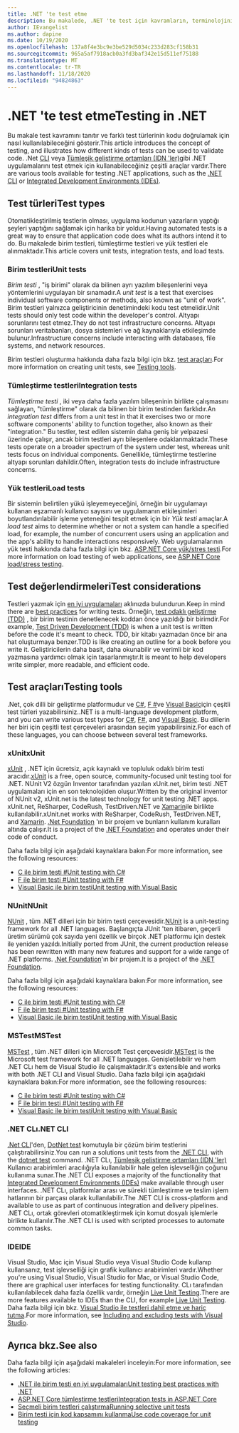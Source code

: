 ```yaml
---
title: .NET 'te test etme
description: Bu makalede, .NET 'te test için kavramların, terminolojinin ve araçların test edilmesine ilişkin kısa bir genel bakış sunulmaktadır.
author: IEvangelist
ms.author: dapine
ms.date: 10/19/2020
ms.openlocfilehash: 137a8f4e3bc9e3be529d5034c233d283cf158b31
ms.sourcegitcommit: 965a5af7918acb0a3fd3baf342e15d511ef75188
ms.translationtype: MT
ms.contentlocale: tr-TR
ms.lasthandoff: 11/18/2020
ms.locfileid: "94824863"
---
```

# <a name="testing-in-net"></a><span data-ttu-id="327b0-103">.NET 'te test etme</span><span class="sxs-lookup"><span data-stu-id="327b0-103">Testing in .NET</span></span>

<span data-ttu-id="327b0-104">Bu makale test kavramını tanıtır ve farklı test türlerinin kodu doğrulamak için nasıl kullanılabileceğini gösterir.</span><span class="sxs-lookup"><span data-stu-id="327b0-104">This article introduces the concept of testing, and illustrates how different kinds of tests can be used to validate code.</span></span> <span data-ttu-id="327b0-105">.Net [CLI](#net-cli) veya [Tümleşik geliştirme ortamları (IDN 'ler)](#ide)gibi .NET uygulamalarını test etmek için kullanabileceğiniz çeşitli araçlar vardır.</span><span class="sxs-lookup"><span data-stu-id="327b0-105">There are various tools available for testing .NET applications, such as the [.NET CLI](#net-cli) or [Integrated Development Environments (IDEs)](#ide).</span></span>

## <a name="test-types"></a><span data-ttu-id="327b0-106">Test türleri</span><span class="sxs-lookup"><span data-stu-id="327b0-106">Test types</span></span>

<span data-ttu-id="327b0-107">Otomatikleştirilmiş testlerin olması, uygulama kodunun yazarların yaptığı şeyleri yaptığını sağlamak için harika bir yoldur.</span><span class="sxs-lookup"><span data-stu-id="327b0-107">Having automated tests is a great way to ensure that application code does what its authors intend it to do.</span></span> <span data-ttu-id="327b0-108">Bu makalede birim testleri, tümleştirme testleri ve yük testleri ele alınmaktadır.</span><span class="sxs-lookup"><span data-stu-id="327b0-108">This article covers unit tests, integration tests, and load tests.</span></span>

### <a name="unit-tests"></a><span data-ttu-id="327b0-109">Birim testleri</span><span class="sxs-lookup"><span data-stu-id="327b0-109">Unit tests</span></span>

<span data-ttu-id="327b0-110">*Birim testi* , "iş birimi" olarak da bilinen ayrı yazılım bileşenlerini veya yöntemlerini uygulayan bir sınamadır.</span><span class="sxs-lookup"><span data-stu-id="327b0-110">A *unit test* is a test that exercises individual software components or methods, also known as "unit of work".</span></span> <span data-ttu-id="327b0-111">Birim testleri yalnızca geliştiricinin denetimindeki kodu test etmelidir.</span><span class="sxs-lookup"><span data-stu-id="327b0-111">Unit tests should only test code within the developer's control.</span></span> <span data-ttu-id="327b0-112">Altyapı sorunlarını test etmez.</span><span class="sxs-lookup"><span data-stu-id="327b0-112">They do not test infrastructure concerns.</span></span> <span data-ttu-id="327b0-113">Altyapı sorunları veritabanları, dosya sistemleri ve ağ kaynaklarıyla etkileşimde bulunur.</span><span class="sxs-lookup"><span data-stu-id="327b0-113">Infrastructure concerns include interacting with databases, file systems, and network resources.</span></span>

<span data-ttu-id="327b0-114">Birim testleri oluşturma hakkında daha fazla bilgi için bkz. [test araçları](#testing-tools).</span><span class="sxs-lookup"><span data-stu-id="327b0-114">For more information on creating unit tests, see [Testing tools](#testing-tools).</span></span>

### <a name="integration-tests"></a><span data-ttu-id="327b0-115">Tümleştirme testleri</span><span class="sxs-lookup"><span data-stu-id="327b0-115">Integration tests</span></span>

<span data-ttu-id="327b0-116">*Tümleştirme testi* , iki veya daha fazla yazılım bileşeninin birlikte çalışmasını sağlayan, "tümleştirme" olarak da bilinen bir birim testinden farklıdır.</span><span class="sxs-lookup"><span data-stu-id="327b0-116">An *integration test* differs from a unit test in that it exercises two or more software components' ability to function together, also known as their "integration."</span></span> <span data-ttu-id="327b0-117">Bu testler, test edilen sistemin daha geniş bir yelpazesi üzerinde çalışır, ancak birim testleri ayrı bileşenlere odaklanmaktadır.</span><span class="sxs-lookup"><span data-stu-id="327b0-117">These tests operate on a broader spectrum of the system under test, whereas unit tests focus on individual components.</span></span> <span data-ttu-id="327b0-118">Genellikle, tümleştirme testlerine altyapı sorunları dahildir.</span><span class="sxs-lookup"><span data-stu-id="327b0-118">Often, integration tests do include infrastructure concerns.</span></span>

### <a name="load-tests"></a><span data-ttu-id="327b0-119">Yük testleri</span><span class="sxs-lookup"><span data-stu-id="327b0-119">Load tests</span></span>

<span data-ttu-id="327b0-120">Bir sistemin belirtilen yükü işleyemeyeceğini, örneğin bir uygulamayı kullanan eşzamanlı kullanıcı sayısını ve uygulamanın etkileşimleri boyutlandırılabilir işleme yeteneğini tespit etmek için bir *Yük testi* amaçlar.</span><span class="sxs-lookup"><span data-stu-id="327b0-120">A *load test* aims to determine whether or not a system can handle a specified load, for example, the number of concurrent users using an application and the app's ability to handle interactions responsively.</span></span> <span data-ttu-id="327b0-121">Web uygulamalarının yük testi hakkında daha fazla bilgi için bkz. [ASP.NET Core yük/stres testi](/aspnet/core/test/load-tests).</span><span class="sxs-lookup"><span data-stu-id="327b0-121">For more information on load testing of web applications, see [ASP.NET Core load/stress testing](/aspnet/core/test/load-tests).</span></span>

## <a name="test-considerations"></a><span data-ttu-id="327b0-122">Test değerlendirmeleri</span><span class="sxs-lookup"><span data-stu-id="327b0-122">Test considerations</span></span>

<span data-ttu-id="327b0-123">Testleri yazmak için [en iyi uygulamaları](unit-testing-best-practices.md) aklınızda bulundurun.</span><span class="sxs-lookup"><span data-stu-id="327b0-123">Keep in mind there are [best practices](unit-testing-best-practices.md) for writing tests.</span></span> <span data-ttu-id="327b0-124">Örneğin, [test odaklı geliştirme (TDD)](https://deviq.com/test-driven-development) , bir birim testinin denetlenecek koddan önce yazıldığı bir birimdir.</span><span class="sxs-lookup"><span data-stu-id="327b0-124">For example, [Test Driven Development (TDD)](https://deviq.com/test-driven-development) is when a unit test is written before the code it's meant to check.</span></span> <span data-ttu-id="327b0-125">TDD, bir kitabı yazmadan önce bir ana hat oluşturmaya benzer.</span><span class="sxs-lookup"><span data-stu-id="327b0-125">TDD is like creating an outline for a book before you write it.</span></span> <span data-ttu-id="327b0-126">Geliştiricilerin daha basit, daha okunabilir ve verimli bir kod yazmasına yardımcı olmak için tasarlanmıştır.</span><span class="sxs-lookup"><span data-stu-id="327b0-126">It is meant to help developers write simpler, more readable, and efficient code.</span></span>

## <a name="testing-tools"></a><span data-ttu-id="327b0-127">Test araçları</span><span class="sxs-lookup"><span data-stu-id="327b0-127">Testing tools</span></span>

<span data-ttu-id="327b0-128">.Net, çok dilli bir geliştirme platformudur ve [C#](../../csharp/index.yml), [F #](../../fsharp/index.yml)ve [Visual Basic](../../visual-basic/index.yml)için çeşitli test türleri yazabilirsiniz.</span><span class="sxs-lookup"><span data-stu-id="327b0-128">.NET is a multi-language development platform, and you can write various test types for [C#](../../csharp/index.yml), [F#](../../fsharp/index.yml), and [Visual Basic](../../visual-basic/index.yml).</span></span> <span data-ttu-id="327b0-129">Bu dillerin her biri için çeşitli test çerçeveleri arasından seçim yapabilirsiniz.</span><span class="sxs-lookup"><span data-stu-id="327b0-129">For each of these languages, you can choose between several test frameworks.</span></span>

### <a name="xunit"></a><span data-ttu-id="327b0-130">xUnit</span><span class="sxs-lookup"><span data-stu-id="327b0-130">xUnit</span></span>

<span data-ttu-id="327b0-131">[xUnit](https://xunit.net) , .NET için ücretsiz, açık kaynaklı ve topluluk odaklı birim testi aracıdır.</span><span class="sxs-lookup"><span data-stu-id="327b0-131">[xUnit](https://xunit.net) is a free, open source, community-focused unit testing tool for .NET.</span></span> <span data-ttu-id="327b0-132">NUnit V2 özgün Inventor tarafından yazılan xUnit.net, birim testi .NET uygulamaları için en son teknolojiden oluşur.</span><span class="sxs-lookup"><span data-stu-id="327b0-132">Written by the original inventor of NUnit v2, xUnit.net is the latest technology for unit testing .NET apps.</span></span> <span data-ttu-id="327b0-133">xUnit.net, ReSharper, CodeRush, TestDriven.NET ve [Xamarin](https://dotnet.microsoft.com/apps/xamarin)ile birlikte kullanılabilir.</span><span class="sxs-lookup"><span data-stu-id="327b0-133">xUnit.net works with ReSharper, CodeRush, TestDriven.NET, and [Xamarin](https://dotnet.microsoft.com/apps/xamarin).</span></span> <span data-ttu-id="327b0-134">[.Net Foundation](https://dotnetfoundation.org) 'ın bir projem ve bunların kullanım kuralları altında çalışır.</span><span class="sxs-lookup"><span data-stu-id="327b0-134">It is a project of the [.NET Foundation](https://dotnetfoundation.org) and operates under their code of conduct.</span></span>

<span data-ttu-id="327b0-135">Daha fazla bilgi için aşağıdaki kaynaklara bakın:</span><span class="sxs-lookup"><span data-stu-id="327b0-135">For more information, see the following resources:</span></span>

- [<span data-ttu-id="327b0-136">C ile birim testi #</span><span class="sxs-lookup"><span data-stu-id="327b0-136">Unit testing with C#</span></span>](unit-testing-with-dotnet-test.md)
- [<span data-ttu-id="327b0-137">F ile birim testi #</span><span class="sxs-lookup"><span data-stu-id="327b0-137">Unit testing with F#</span></span>](unit-testing-fsharp-with-dotnet-test.md)
- [<span data-ttu-id="327b0-138">Visual Basic ile birim testi</span><span class="sxs-lookup"><span data-stu-id="327b0-138">Unit testing with Visual Basic</span></span>](unit-testing-visual-basic-with-dotnet-test.md)

### <a name="nunit"></a><span data-ttu-id="327b0-139">NUnit</span><span class="sxs-lookup"><span data-stu-id="327b0-139">NUnit</span></span>

<span data-ttu-id="327b0-140">[NUnit](https://nunit.org) , tüm .NET dilleri için bir birim testi çerçevesidir.</span><span class="sxs-lookup"><span data-stu-id="327b0-140">[NUnit](https://nunit.org) is a unit-testing framework for all .NET languages.</span></span> <span data-ttu-id="327b0-141">Başlangıçta JUnit 'ten itibaren, geçerli üretim sürümü çok sayıda yeni özellik ve birçok .NET platformu için destek ile yeniden yazıldı.</span><span class="sxs-lookup"><span data-stu-id="327b0-141">Initially ported from JUnit, the current production release has been rewritten with many new features and support for a wide range of .NET platforms.</span></span> <span data-ttu-id="327b0-142">[.Net Foundation](https://dotnetfoundation.org)'ın bir projem.</span><span class="sxs-lookup"><span data-stu-id="327b0-142">It is a project of the [.NET Foundation](https://dotnetfoundation.org).</span></span>

<span data-ttu-id="327b0-143">Daha fazla bilgi için aşağıdaki kaynaklara bakın:</span><span class="sxs-lookup"><span data-stu-id="327b0-143">For more information, see the following resources:</span></span>

- [<span data-ttu-id="327b0-144">C ile birim testi #</span><span class="sxs-lookup"><span data-stu-id="327b0-144">Unit testing with C#</span></span>](unit-testing-with-nunit.md)
- [<span data-ttu-id="327b0-145">F ile birim testi #</span><span class="sxs-lookup"><span data-stu-id="327b0-145">Unit testing with F#</span></span>](unit-testing-fsharp-with-nunit.md)
- [<span data-ttu-id="327b0-146">Visual Basic ile birim testi</span><span class="sxs-lookup"><span data-stu-id="327b0-146">Unit testing with Visual Basic</span></span>](unit-testing-visual-basic-with-nunit.md)

### <a name="mstest"></a><span data-ttu-id="327b0-147">MSTest</span><span class="sxs-lookup"><span data-stu-id="327b0-147">MSTest</span></span>

<span data-ttu-id="327b0-148">[MSTest](https://github.com/Microsoft/testfx-docs) , tüm .NET dilleri için Microsoft Test çerçevesidir.</span><span class="sxs-lookup"><span data-stu-id="327b0-148">[MSTest](https://github.com/Microsoft/testfx-docs) is the Microsoft test framework for all .NET languages.</span></span> <span data-ttu-id="327b0-149">Genişletilebilir ve hem .NET CLı hem de Visual Studio ile çalışmaktadır.</span><span class="sxs-lookup"><span data-stu-id="327b0-149">It's extensible and works with both .NET CLI and Visual Studio.</span></span> <span data-ttu-id="327b0-150">Daha fazla bilgi için aşağıdaki kaynaklara bakın:</span><span class="sxs-lookup"><span data-stu-id="327b0-150">For more information, see the following resources:</span></span>

- [<span data-ttu-id="327b0-151">C ile birim testi #</span><span class="sxs-lookup"><span data-stu-id="327b0-151">Unit testing with C#</span></span>](unit-testing-with-mstest.md)
- [<span data-ttu-id="327b0-152">F ile birim testi #</span><span class="sxs-lookup"><span data-stu-id="327b0-152">Unit testing with F#</span></span>](unit-testing-fsharp-with-mstest.md)
- [<span data-ttu-id="327b0-153">Visual Basic ile birim testi</span><span class="sxs-lookup"><span data-stu-id="327b0-153">Unit testing with Visual Basic</span></span>](unit-testing-visual-basic-with-mstest.md)

### <a name="net-cli"></a><span data-ttu-id="327b0-154">.NET CLı</span><span class="sxs-lookup"><span data-stu-id="327b0-154">.NET CLI</span></span>

<span data-ttu-id="327b0-155">[.Net CLI](../tools/index.md)'den, [DotNet test](../tools/dotnet-test.md) komutuyla bir çözüm birim testlerini çalıştırabilirsiniz.</span><span class="sxs-lookup"><span data-stu-id="327b0-155">You can run a solutions unit tests from the [.NET CLI](../tools/index.md), with the [dotnet test](../tools/dotnet-test.md) command.</span></span> <span data-ttu-id="327b0-156">.NET CLı, [Tümleşik geliştirme ortamları (IDN 'ler)](#ide) Kullanıcı arabirimleri aracılığıyla kullanılabilir hale gelen işlevselliğin çoğunu kullanıma sunar.</span><span class="sxs-lookup"><span data-stu-id="327b0-156">The .NET CLI exposes a majority of the functionality that [Integrated Development Environments (IDEs)](#ide) make available through user interfaces.</span></span> <span data-ttu-id="327b0-157">.NET CLı, platformlar arası ve sürekli tümleştirme ve teslim işlem hatlarının bir parçası olarak kullanılabilir.</span><span class="sxs-lookup"><span data-stu-id="327b0-157">The .NET CLI is cross-platform and available to use as part of continuous integration and delivery pipelines.</span></span> <span data-ttu-id="327b0-158">.NET CLı, ortak görevleri otomatikleştirmek için komut dosyalı işlemlerle birlikte kullanılır.</span><span class="sxs-lookup"><span data-stu-id="327b0-158">The .NET CLI is used with scripted processes to automate common tasks.</span></span>

### <a name="ide"></a><span data-ttu-id="327b0-159">IDE</span><span class="sxs-lookup"><span data-stu-id="327b0-159">IDE</span></span>

<span data-ttu-id="327b0-160">Visual Studio, Mac için Visual Studio veya Visual Studio Code kullanıp kullansanız, test işlevselliği için grafik kullanıcı arabirimleri vardır.</span><span class="sxs-lookup"><span data-stu-id="327b0-160">Whether you're using Visual Studio, Visual Studio for Mac, or Visual Studio Code, there are graphical user interfaces for testing functionality.</span></span> <span data-ttu-id="327b0-161">CLı tarafından kullanılabilecek daha fazla özellik vardır, örneğin [Live Unit Testing](/visualstudio/test/live-unit-testing).</span><span class="sxs-lookup"><span data-stu-id="327b0-161">There are more features available to IDEs than the CLI, for example [Live Unit Testing](/visualstudio/test/live-unit-testing).</span></span> <span data-ttu-id="327b0-162">Daha fazla bilgi için bkz. [Visual Studio ile testleri dahil etme ve hariç tutma](/visualstudio/test/live-unit-testing#include-and-exclude-test-projects-and-test-methods).</span><span class="sxs-lookup"><span data-stu-id="327b0-162">For more information, see [Including and excluding tests with Visual Studio](/visualstudio/test/live-unit-testing#include-and-exclude-test-projects-and-test-methods).</span></span>

## <a name="see-also"></a><span data-ttu-id="327b0-163">Ayrıca bkz.</span><span class="sxs-lookup"><span data-stu-id="327b0-163">See also</span></span>

<span data-ttu-id="327b0-164">Daha fazla bilgi için aşağıdaki makaleleri inceleyin:</span><span class="sxs-lookup"><span data-stu-id="327b0-164">For more information, see the following articles:</span></span>

- [<span data-ttu-id="327b0-165">.NET ile birim testi en iyi uygulamaları</span><span class="sxs-lookup"><span data-stu-id="327b0-165">Unit testing best practices with .NET</span></span>](unit-testing-best-practices.md)
- [<span data-ttu-id="327b0-166">ASP.NET Core tümleştirme testleri</span><span class="sxs-lookup"><span data-stu-id="327b0-166">Integration tests in ASP.NET Core</span></span>](/aspnet/core/test/integration-tests#test-app-prerequisites)
- [<span data-ttu-id="327b0-167">Seçmeli birim testleri çalıştırma</span><span class="sxs-lookup"><span data-stu-id="327b0-167">Running selective unit tests</span></span>](selective-unit-tests.md)
- [<span data-ttu-id="327b0-168">Birim testi için kod kapsamını kullanma</span><span class="sxs-lookup"><span data-stu-id="327b0-168">Use code coverage for unit testing</span></span>](unit-testing-code-coverage.md)
